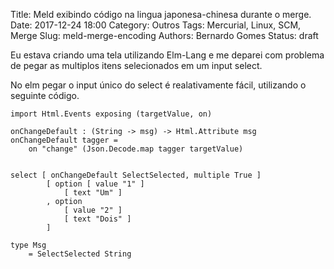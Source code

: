 Title: Meld exibindo código na lingua japonesa-chinesa durante o merge.
Date: 2017-12-24 18:00
Category: Outros
Tags: Mercurial, Linux, SCM, Merge
Slug: meld-merge-encoding
Authors: Bernardo Gomes
Status: draft

Eu estava criando uma tela utilizando Elm-Lang e me deparei com problema de pegar as multiplos itens selecionados em um input select.

No elm pegar o input único do select é realativamente fácil, utilizando o seguinte código.
```
import Html.Events exposing (targetValue, on)

onChangeDefault : (String -> msg) -> Html.Attribute msg
onChangeDefault tagger =
    on "change" (Json.Decode.map tagger targetValue)


select [ onChangeDefault SelectSelected, multiple True ]
        [ option [ value "1" ]
            [ text "Um" ]
        , option
            [ value "2" ]
            [ text "Dois" ]
        ]

type Msg
    = SelectSelected String
```